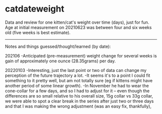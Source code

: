 # catdateweight

Data and review for one kitten/cat's weight over time (days), just for fun. Age at initial measurement on 20210623 was between four and six weeks old (five weeks is best estimate). 

---
Notes and things guessed/thought/learned (by date):

202106
-Anticipated (pre-measurement) weight change for several weeks is gain of approximately one ounce (28.35grams) per day.

20220103
-Interesting, just the last point or two of data can change my perception of the future trajectory a lot.
-It seems it's to a point I could fit something to it pretty well, but am not totally sure (eg if kittens might have another period of some linear growth).
-In November he had to wear the cone-collar for a few days, and so I had to adjust for it – even though the differences are so small relative to his overall size, 15g collar vs 33g collar, we were able to spot a clear break in the series after just two or three days and that I was making the wrong adjustment (was an easy fix, thankfully), 
